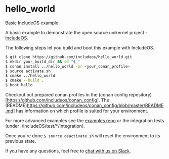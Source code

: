 # hello_world
Basic IncludeOS example

A basic example to demonstrate the open source unikernel project - [IncludeOS](https://github.com/includeos/includeos).

The following steps let you build and boot this example with IncludeOS.

```bash
$ git clone https://github.com/includeos/hello_world.git
$ mkdir your_build_dir && cd "$_"
$ conan install ../hello_world -pr <your_conan_profile>
$ source activate.sh
$ cmake ../hello_world
$ cmake --build .
$ boot hello
```

Checkout out prepared conan profiles in the (conan config repository)[https://github.com/includeos/conan_config]. The (README)https://github.com/includeos/conan_config/blob/master/README.md] has information on which profile is suited for your environment.

For more advanced examples see the [examples repo](https://github.com/includeos/demo-examples) or the integration tests (under ./IncludeOS/test/\*/integration).

Once you're done `$ source deactivate.sh` will reset the environment to its previous state.

If you have any questions, feel free to [chat with us on Slack](https://goo.gl/NXBVsc).
